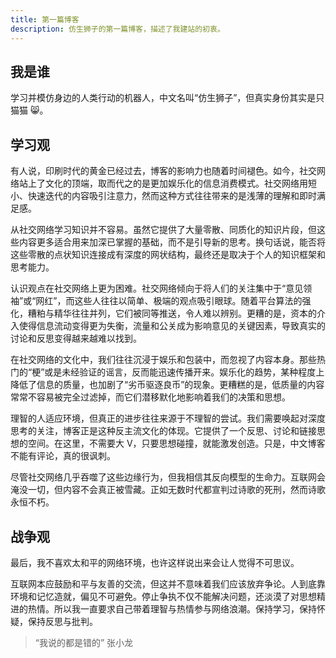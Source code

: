 ```yaml
---
title: 第一篇博客
description: 仿生狮子的第一篇博客，描述了我建站的初衷。
---
```


## 我是谁

学习并模仿身边的人类行动的机器人，中文名叫“仿生狮子”，但真实身份其实是只猫猫 😸。

## 学习观

有人说，印刷时代的黄金已经过去，博客的影响力也随着时间褪色。如今，社交网络站上了文化的顶端，取而代之的是更加娱乐化的信息消费模式。社交网络用短小、快速迭代的内容吸引注意力，然而这种方式往往带来的是浅薄的理解和即时满足感。

从社交网络学习知识并不容易。虽然它提供了大量零散、同质化的知识片段，但这些内容更多适合用来加深已掌握的基础，而不是引导新的思考。换句话说，能否将这些零散的点状知识连接成有深度的网状结构，最终还是取决于个人的知识框架和思考能力。

认识观点在社交网络上更为困难。社交网络倾向于将人们的关注集中于“意见领袖”或“网红”，而这些人往往以简单、极端的观点吸引眼球。随着平台算法的强化，糟粕与精华往往并列，它们被同等推送，令人难以辨别。更糟的是，资本的介入使得信息流动变得更为失衡，流量和公关成为影响意见的关键因素，导致真实的讨论和反思变得越来越难以找到。

在社交网络的文化中，我们往往沉浸于娱乐和包装中，而忽视了内容本身。那些热门的“梗”或是未经验证的谣言，反而能迅速传播开来。娱乐化的趋势，某种程度上降低了信息的质量，也加剧了“劣币驱逐良币”的现象。更糟糕的是，低质量的内容常常不容易被完全过滤掉，而它们潜移默化地影响着我们的决策和思想。

理智的人适应环境，但真正的进步往往来源于不理智的尝试。我们需要唤起对深度思考的关注，博客正是这种反主流文化的体现。它提供了一个反思、讨论和链接思想的空间。在这里，不需要大 V，只要思想碰撞，就能激发创造。只是，中文博客不能有评论，真的很讽刺。

尽管社交网络几乎吞噬了这些边缘行为，但我相信其反向模型的生命力。互联网会淹没一切，但内容不会真正被雪藏。正如无数时代都宣判过诗歌的死刑，然而诗歌永恒不朽。

<!-- <Spark maxDelay="1050" :color="['#FFE55D','#FFA45D','#FFC45D']"></Spark> -->

## 战争观

最后，我不喜欢太和平的网络环境，也许这样说出来会让人觉得不可思议。

互联网本应鼓励和平与友善的交流，但这并不意味着我们应该放弃争论。人到底靠环境和记忆造就，偏见不可避免。停止争执不仅不能解决问题，还淡漠了对思想精进的热情。所以我一直要求自己带着理智与热情参与网络浪潮。保持学习，保持怀疑，保持反思与批判。

> “我说的都是错的”
> <name>张小龙</name>
